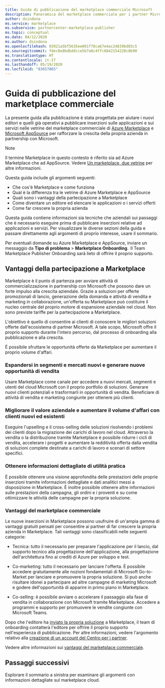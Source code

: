 ```yaml
---
title: Guida di pubblicazione del marketplace commerciale Microsoft
description: Panoramica del marketplace commerciale per i partner Microsoft che vogliono pubblicare offerte per Microsoft AppSource e Azure Marketplace.
author: dsindona
ms.service: marketplace
ms.subservice: partnercenter-marketplace-publisher
ms.topic: conceptual
ms.date: 04/12/2020
ms.author: dsindona
ms.openlocfilehash: 03921a5bf5635ee001f78ca67e4ac24839bd03c5
ms.sourcegitcommit: fdec8e8bdbddcce5b7a0c4ffc6842154220c8b90
ms.translationtype: HT
ms.contentlocale: it-IT
ms.lasthandoff: 05/19/2020
ms.locfileid: "83657865"
---
```

# <a name="commercial-marketplace-publishing-guide"></a>Guida di pubblicazione del marketplace commerciale

La presente guida alla pubblicazione è stata progettata per aiutare i nuovi editori e quelli già operativi a pubblicare inserzioni sulle applicazioni e sui servizi nelle vetrine del marketplace commerciale di [Azure Marketplace](https://azuremarketplace.microsoft.com) e [Microsoft AppSource](https://appsource.microsoft.com) per rafforzare la crescita della propria azienda in partnership con Microsoft.

>[!Note]
>Il termine Marketplace in questo contesto è riferito sia ad Azure Marketplace che ad AppSource.  Vedere [Un marketplace, due vetrine](https://docs.microsoft.com/azure/marketplace/comparing-appsource-azure-marketplace) per altre informazioni.

Questa guida include gli argomenti seguenti: 
*   Che cos'è Marketplace e come funziona 
*   Qual è la differenza tra le vetrine di Azure Marketplace e AppSource 
*   Quali sono i vantaggi della partecipazione a Marketplace 
*   Come diventare un editore ed elencare le applicazioni o i servizi offerti 
*   Come far crescere la propria azienda 

Questa guida contiene informazioni sia tecniche che aziendali sui passaggi che è necessario eseguire prima di pubblicare inserzioni relative ad applicazioni e servizi. Per visualizzare le diverse sezioni della guida e passare direttamente agli argomenti di proprio interesse, usare il sommario.

Per eventuali domande su Azure Marketplace e AppSource, inviare un messaggio da **Tipo di problema** > **Marketplace Onboarding**.  Il Team Marketplace Publisher Onboarding sarà lieto di offrire il proprio supporto. 

## <a name="benefits-of-participating-in-the-marketplace"></a>Vantaggi della partecipazione a Marketplace 

Marketplace è il punto di partenza per avviare attività di commercializzazione in partnership con Microsoft che possono dare un forte impulso alla crescita aziendale. Grazie a soluzioni per offerte promozionali di lancio, generazione della domanda e attività di vendita e marketing in collaborazione, un'offerta su Marketplace può costituire il nucleo centrale del proprio motore di espansione aziendale nel cloud. Non sono previste tariffe per la partecipazione a Marketplace.

L'obiettivo è quello di consentire ai clienti di conoscere le migliori soluzioni offerte dall'ecosistema di partner Microsoft. A tale scopo, Microsoft offre il proprio supporto durante l'intero percorso, dal processo di onboarding alla pubblicazione e alla crescita. 

È possibile sfruttare le opportunità offerte da Marketplace per aumentare il proprio volume d'affari.

### <a name="expand-to-new-markets-and-segments-and-generate-new-sales-opportunities"></a>Espandersi in segmenti e mercati nuovi e generare nuove opportunità di vendita

Usare Marketplace come canale per accedere a nuovi mercati, segmenti e utenti del cloud Microsoft con il proprio portfolio di soluzioni. Generare nuovi clienti potenziali e trasformarli in opportunità di vendita. Beneficiare di attività di vendita e marketing congiunte per ottenere più clienti.

### <a name="enhance-business-value-and-increase-deal-size-with-existing-and-new-customers"></a>Migliorare il valore aziendale e aumentare il volume d'affari con clienti nuovi ed esistenti 

Eseguire l'upselling e il cross-selling delle soluzioni risolvendo i problemi dei clienti dopo la migrazione dei carichi di lavoro nel cloud. Attraverso la vendita o la distribuzione tramite Marketplace è possibile ridurre i cicli di vendita, accelerare i progetti e aumentare la redditività offerta dalla vendita di soluzioni complete destinate a carichi di lavoro e scenari di settore specifici. 

### <a name="get-actionable-insights"></a>Ottenere informazioni dettagliate di utilità pratica 

È possibile ottenere una visione approfondita delle prestazioni delle proprie inserzioni tramite informazioni dettagliate e dati analitici messi a disposizione in Marketplace. È inoltre possibile ottenere altre informazioni sulle prestazioni della campagna, gli ordini e i proventi e su come ottimizzare le attività delle campagne per la propria soluzione.

### <a name="commercial-marketplace-benefits"></a>Vantaggi del marketplace commerciale 

Le nuove inserzioni in Marketplace possono usufruire di un'ampia gamma di vantaggi gratuiti pensati per consentire ai partner di far crescere la propria azienda in Marketplace. Tali vantaggi sono classificabili nelle seguenti categorie: 

*   Tecnica: tutto il necessario per preparare l'applicazione per il lancio, dal supporto tecnico alla progettazione dell'applicazione, alla progettazione dell'architettura fino ai crediti di Azure per sviluppo e test. 

*   Co-marketing: tutto il necessario per lanciare l'offerta. È possibile accedere gratuitamente alle nozioni fondamentali di Microsoft Go-to-Market per lanciare e promuovere la propria soluzione. Si può anche risultare idonei a partecipare ad altre campagne di marketing Microsoft e godere dell'opportunità di apparire in primo piano in Marketplace.

*   Co-selling: è possibile avviare o accelerare il passaggio alla fase di vendita in collaborazione con Microsoft tramite Marketplace. Accedere a programmi e supporto per promuovere le vendite congiunte con Microsoft Teams.

Dopo che l'editore ha [inviato la propria soluzione](https://partner.microsoft.com/dashboard/account/v3/enrollment/introduction/partnership) a Marketplace, il team di onboarding contatterà l'editore per offrire il proprio supporto nell'esperienza di pubblicazione.  Per altre informazioni, vedere l'argomento relativo alla [creazione di un account del Centro per i partner](https://docs.microsoft.com/azure/marketplace/partner-center-portal/create-account).

Vedere altre informazioni sui [vantaggi del marketplace commerciale](https://docs.microsoft.com//azure/marketplace/gtm-your-marketplace-benefits).

## <a name="next-steps"></a>Passaggi successivi

Esplorare il sommario a sinistra per esaminare gli argomenti con informazioni dettagliate sul marketplace cloud. 
